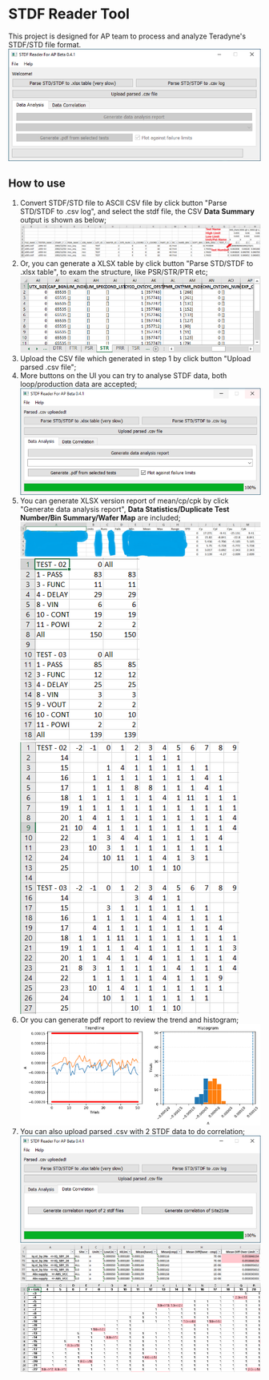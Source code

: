 # STDF Reader Tool

This project is designed for AP team to process and analyze Teradyne's STDF/STD file format.
![GUI](/img/Win_Capture.PNG)

## How to use

1. Convert STDF/STD file to ASCII CSV file by click button "Parse STD/STDF to .csv log", and select the stdf file, the CSV **Data Summary** output is shown as below;
![Data Summary](/img/Win_Capture4.PNG "Data Summary")
1. Or, you can generate a XLSX table by click button "Parse STD/STDF to .xlsx table", to exam the structure, like PSR/STR/PTR etc;
![Semantic description of image](/img/Xlsx_Capture.PNG)
3. Upload the CSV file which generated in step 1 by click button "Upload parsed .csv file";
4. More buttons on the UI you can try to analyse STDF data, both loop/production data are accepted;
![Semantic description of image](/img/Win_Capture3.PNG)
5. You can generate XLSX version report of mean/cp/cpk by click "Generate data analysis report", **Data Statistics/Duplicate Test Number/Bin Summary/Wafer Map** are included;
![Semantic description of image](/img/Win_Capture2.PNG)
![Bin Summary](/img/Bin_Summary.PNG "Bin Summary")
![Wafer Map](/img/Wafer_Map.PNG "Wafer Map")
6. Or you can generate pdf report to review the trend and histogram;
![Semantic description of image](/img/PDF_Capture.PNG)
7. You can also upload parsed .csv with 2 STDF data to do correlation;
![Semantic description of image](/img/Win_Capture5.PNG)
![Semantic description of image](/img/Correlation_table.PNG)
![Semantic description of image](/img/Wafer_Map_Cmp.PNG)

